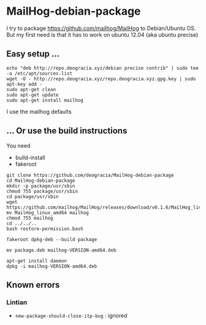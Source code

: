 # MailHog-debian-package

I try to package https://github.com/mailhog/MailHog to Debian/Ubuntu OS. But my first need is that it has to work on ubuntu 12.04 (aka ubuntu precise)

## Easy setup ...

```
echo "deb http://repo.deogracia.xyz/debian precise contrib" | sudo tee -a /etc/apt/sources.list
wget -O - http://repo.deogracia.xyz/repo.deogracia.xyz.gpg.key | sudo apt-key add -
sudo apt-get clean
sudo apt-get update
sudo apt-get install mailhog
```
I use the mailhog defaults

## ... Or use the build instructions
You need 
 * build-install
 * fakeroot
 
```
git clone https://github.com/deogracia/MailHog-debian-package
cd MailHog-debian-package
mkdir -p package/usr/sbin
chmod 755 package/usr/sbin
cd package/usr/sbin
wget https://github.com/mailhog/MailHog/releases/download/v0.1.6/MailHog_linux_amd64
mv MailHog_linux_amd64 mailhog
chmod 755 mailhog
cd ../../..
bash restore-permission.bash

fakeroot dpkg-deb --build package

mv package.deb mailhog-VERSION-amd64.deb

apt-get install daemon
dpkg -i mailhog-VERSION-amd64.deb
```

## Known errors

### Lintian
* `new-package-should-close-itp-bug` : ignored
